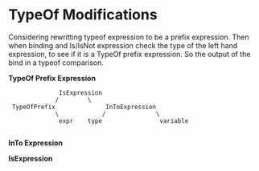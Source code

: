 # TypeOf Modifications

Considering rewritting typeof expression to be a prefix expression. Then when binding and Is/IsNot expression check the type of the left
hand expression, to see if it is a TypeOf prefix expression. So the output of the bind in a typeof comparison.

**TypeOf Prefix Expression**

```
              IsExpression
             /		  \
 TypeOfPrefix              InToExpression
             \            /              \
              expr    type                variable
             
```

**InTo Expression**

**IsExpression**
